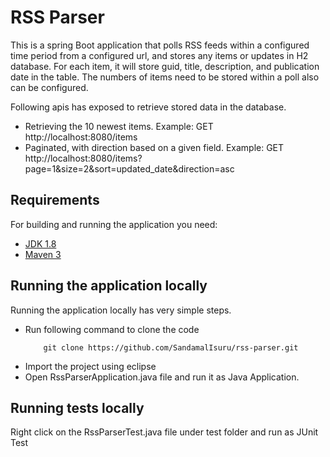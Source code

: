 # RSS Parser

This is a spring Boot application that polls RSS feeds within a configured time period from a configured url, and stores any items or updates in H2 database. For each item, it will store guid, title, description, and publication date in the table. The numbers of items need to be stored within a poll also can be configured.

Following apis has exposed to retrieve stored data in the database.

- Retrieving the 10 newest items.
	Example: GET http://localhost:8080/items
- Paginated, with direction based on a given field.
	Example: GET http://localhost:8080/items?page=1&size=2&sort=updated_date&direction=asc
	
## Requirements

For building and running the application you need:

- [JDK 1.8](http://www.oracle.com/technetwork/java/javase/downloads/jdk8-downloads-2133151.html)
- [Maven 3](https://maven.apache.org)

## Running the application locally

Running the application locally has very simple steps.

- Run following command to clone the code
	```shell
		git clone https://github.com/SandamalIsuru/rss-parser.git
	```
- Import the project using eclipse
- Open RssParserApplication.java file and run it as Java Application.

## Running tests locally

Right click on the RssParserTest.java file under test folder and run as JUnit Test

